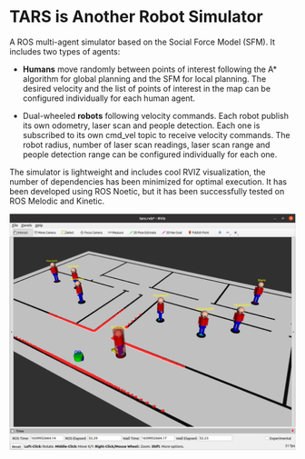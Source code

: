 # TARS is Another Robot Simulator
A ROS multi-agent simulator based on the Social Force Model (SFM). It includes two types of agents:

* **Humans** move randomly between points of interest following the A* algorithm for global planning and the SFM for local planning. The desired velocity and the list of points of interest in the map can be configured individually for each human agent.

* Dual-wheeled **robots** following velocity commands. Each robot publish its own odometry, laser scan and people detection. Each one is subscribed to its own cmd_vel topic to receive velocity commands. The robot radius, number of laser scan readings, laser scan range and people detection range can be configured individually for each one.

The simulator is lightweight and includes cool RVIZ visualization, the number of dependencies has been minimized for optimal execution. It has been developed using ROS Noetic, but it has been successfully tested on ROS Melodic and Kinetic. 

![TARS simulator](pictures/tars.png)




